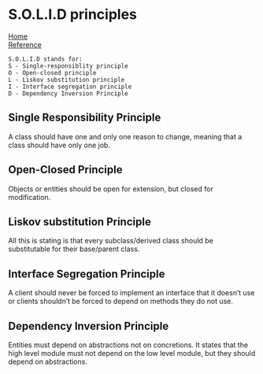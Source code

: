 # S.O.L.I.D principles    
[Home](./README.md)  
[Reference](https://www.digitalocean.com/community/conceptual_articles/s-o-l-i-d-the-first-five-principles-of-object-oriented-design)  

```
S.O.L.I.D stands for:
S - Single-responsiblity principle
O - Open-closed principle
L - Liskov substitution principle
I - Interface segregation principle
D - Dependency Inversion Principle
```

## Single Responsibility Principle  
A class should have one and only one reason to change, meaning that a class should have only one job.   
## Open-Closed Principle  
Objects or entities should be open for extension, but closed for modification. 
## Liskov substitution Principle  
All this is stating is that every subclass/derived class should be substitutable for their base/parent class.  
## Interface Segregation Principle  
A client should never be forced to implement an interface that it doesn’t use or clients shouldn’t be forced to depend on methods they do not use.  
## Dependency Inversion Principle  
Entities must depend on abstractions not on concretions. It states that the high level module must not depend on the low level module, but they should depend on abstractions.  
 


